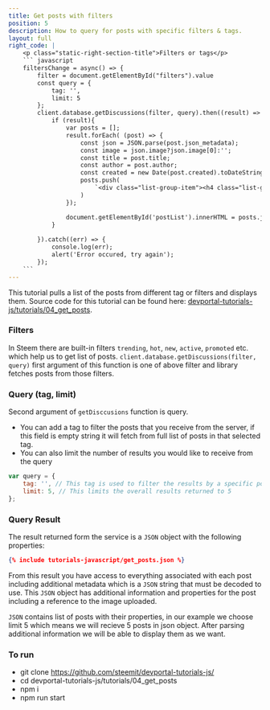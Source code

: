 ```yaml
---
title: Get posts with filters
position: 5
description: How to query for posts with specific filters & tags.
layout: full
right_code: |
    <p class="static-right-section-title">Filters or tags</p>
    ``` javascript
    filtersChange = async() => {
        filter = document.getElementById("filters").value
        const query = {
            tag: '',
            limit: 5
        };
        client.database.getDiscussions(filter, query).then((result) => {
            if (result){
                var posts = [];
                result.forEach( (post) => {
                    const json = JSON.parse(post.json_metadata);
                    const image = json.image?json.image[0]:'';
                    const title = post.title;
                    const author = post.author;
                    const created = new Date(post.created).toDateString();
                    posts.push(
                        `<div class="list-group-item"><h4 class="list-group-item-heading">${title}</h4><p>by ${author}</p><center><img src="${image}" class="img-responsive center-block" style="max-width: 450px"/></center><p class="list-group-item-text text-right text-nowrap">${created}</p></div>`
                    )
                });

                document.getElementById('postList').innerHTML = posts.join('');
            }
            
        }).catch((err) => {
            console.log(err);
            alert('Error occured, try again');
        });
    ```
---
```


This tutorial pulls a list of the posts from different tag or filters and displays them. Source code for this tutorial can be found here: [devportal-tutorials-js/tutorials/04_get_posts](https://github.com/steemit/devportal-tutorials-js/tree/master/tutorials/04_get_posts).

### Filters

In Steem there are built-in filters `trending`, `hot`, `new`, `active`, `promoted` etc. which help us to get list of posts. `client.database.getDiscussions(filter, query)` first argument of this function is one of above filter and library fetches posts from those filters.

### Query (tag, limit)

Second argument of `getDisccusions` function is query.

*   You can add a tag to filter the posts that you receive from the server, if this field is empty string it will fetch from full list of posts in that selected tag.
*   You can also limit the number of results you would like to receive from the query

```javascript
var query = {
    tag: '', // This tag is used to filter the results by a specific post tag
    limit: 5, // This limits the overall results returned to 5
};
```

### Query Result

The result returned form the service is a `JSON` object with the following properties:

```json
{% include tutorials-javascript/get_posts.json %}
```

From this result you have access to everything associated with each post including additional metadata which is a `JSON` string that must be decoded to use. This `JSON` object has additional information and properties for the post including a reference to the image uploaded.

`JSON` contains list of posts with their properties, in our example we choose limit 5 which means we will recieve 5 posts in json object. After parsing additional information we will be able to display them as we want.

### To run

*   git clone https://github.com/steemit/devportal-tutorials-js/
*   cd devportal-tutorials-js/tutorials/04_get_posts
*   npm i
*   npm run start